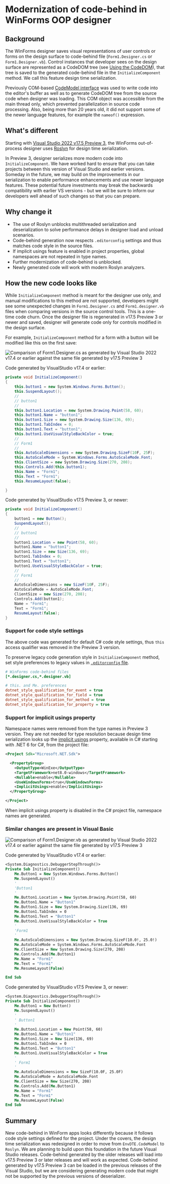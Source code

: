 # Modernization of code-behind in WinForms OOP designer

## Background

The WinForms designer saves visual representations of user controls or forms on the design surface to code-behind file (`Form1.Designer.cs` or `Form1.Designer.vb`). Control instances that developer sees on the design surface are represented as a CodeDOM tree (see [Using the CodeDOM](https://learn.microsoft.com/dotnet/framework/reflection-and-codedom/using-the-codedom)), that tree is saved to the generated code-behind file in the `InitializeComponent` method. We call this feature design time serialization.

Previously COM-based [CodeModel interface](https://learn.microsoft.com/dotnet/api/envdte.codemodel?view=visualstudiosdk-2022) was used to write code into the editor's buffer as well as to generate CodeDOM tree from the source code when designer was loading. This COM object was accessible from the main thread only, which prevented parallelization in source code processing. Also, being more than 20 years old, it did not support some of the newer language features, for example the `nameof()` expression.

## What's different

Starting with [Visual Studio 2022 v17.5 Preview 3](https://visualstudio.microsoft.com/vs/preview/), the WinForms out-of-process designer uses [Roslyn](https://github.com/dotnet/roslyn) for design time serialization.

In Preview 3, designer serializes more modern code into `InitializeComponent`. We have worked hard to ensure that you can take projects between this version of Visual Studio and earlier versions. Someday in the future, we may build on the improvements in our serialization to enable performance enhancements and use newer language features. These potential future investments may break the backwards compatibility with earlier VS versions - but we will be sure to inform our developers well ahead of such changes so that you can prepare.

## Why change it

* The use of Roslyn unblocks multithreaded serialization and deserialization to solve performance delays in designer load and unload scenarios.
* Code-behind generation now respects `.editorconfig` settings and thus matches code style in the source files.
* If implicit usings feature is enabled in project properties, global namespaces are not repeated in type names.
* Further modernization of code-behind is unblocked.
* Newly generated code will work with modern Roslyn analyzers.

## How the new code looks like

While `InitializeComponent` method is meant for the designer use only, and manual modifications to this method are not supported, developers might see some unexpected changes in `Form1.Designer.cs` and `Form1.designer.vb` files when comparing versions in the source control tools. This is a one-time code churn. Once the designer file is regenerated in v17.5 Preview 3 or newer and saved, designer will generate code only for controls modified in the design surface.

For example, `InitializeComponent` method for a form with a button will be modified like this on the first save:

![Comparison of Form1.Designer.cs as generated by Visual Studio 2022 v17.4 or earlier against the same file generated by v17.5 Preview 3](./images/Form1-Designer-C%23-comparison.png)

Code generated by VisualStudio v17.4 or earlier:

```cs
private void InitializeComponent()
{
    this.button1 = new System.Windows.Forms.Button();
    this.SuspendLayout();
    // 
    // button1
    // 
    this.button1.Location = new System.Drawing.Point(58, 60);
    this.button1.Name = "button1";
    this.button1.Size = new System.Drawing.Size(136, 69);
    this.button1.TabIndex = 0;
    this.button1.Text = "button1";
    this.button1.UseVisualStyleBackColor = true;
    // 
    // Form1
    // 
    this.AutoScaleDimensions = new System.Drawing.SizeF(10F, 25F);
    this.AutoScaleMode = System.Windows.Forms.AutoScaleMode.Font;
    this.ClientSize = new System.Drawing.Size(270, 208);
    this.Controls.Add(this.button1);
    this.Name = "Form1";
    this.Text = "Form1";
    this.ResumeLayout(false);

}
```

Code generated by VisualStudio v17.5 Preview 3, or newer:

```cs
private void InitializeComponent()
{
    button1 = new Button();
    SuspendLayout();
    // 
    // button1
    // 
    button1.Location = new Point(58, 60);
    button1.Name = "button1";
    button1.Size = new Size(136, 69);
    button1.TabIndex = 0;
    button1.Text = "button1";
    button1.UseVisualStyleBackColor = true;
    // 
    // Form1
    // 
    AutoScaleDimensions = new SizeF(10F, 25F);
    AutoScaleMode = AutoScaleMode.Font;
    ClientSize = new Size(270, 208);
    Controls.Add(button1);
    Name = "Form1";
    Text = "Form1";
    ResumeLayout(false);
}
```

### Support for code style settings

The above code was generated for default C# code style settings, thus `this` access qualifier was removed in the Preview 3 version.

To preserve legacy code generation style in `InitializeComponent` method, set style preferences to legacy values in [`.editorconfig` file](https://learn.microsoft.com/visualstudio/ide/create-portable-custom-editor-options).

```ini
# WinForms code-behind files
[*.designer.cs,*.designer.vb]

# this. and Me. preferences
dotnet_style_qualification_for_event = true
dotnet_style_qualification_for_field = true
dotnet_style_qualification_for_method = true
dotnet_style_qualification_for_property = true
```

### Support for implicit usings property

Namespace names were removed from the type names in Preview 3 version. They are not needed for type resolution because design time serialization looks up the [implicit usings](https://learn.microsoft.com/dotnet/core/tutorials/top-level-templates#implicit-using-directives) property, available in C# starting with .NET 6 for C#, from the project file:

```xml
<Project Sdk="Microsoft.NET.Sdk">

  <PropertyGroup>
    <OutputType>WinExe</OutputType>
    <TargetFramework>net8.0-windows</TargetFramework>
    <Nullable>enable</Nullable>
    <UseWindowsForms>true</UseWindowsForms>
    <ImplicitUsings>enable</ImplicitUsings>
  </PropertyGroup>

</Project>
```

When implicit usings property is disabled in the C# project file, namespace names are generated.

### Similar changes are present in Visual Basic

![Comparison of Form1.Designer.vb as generated by Visual Studio 2022 v17.4 or earlier against the same file generated by v17.5 Preview 3](./images/Form1-Designer-VB-comparison.png)

Code generated by VisualStudio v17.4 or earlier:

```vb
<System.Diagnostics.DebuggerStepThrough()>
Private Sub InitializeComponent()
    Me.Button1 = New System.Windows.Forms.Button()
    Me.SuspendLayout()
    '
    'Button1
    '
    Me.Button1.Location = New System.Drawing.Point(58, 60)
    Me.Button1.Name = "Button1"
    Me.Button1.Size = New System.Drawing.Size(136, 69)
    Me.Button1.TabIndex = 0
    Me.Button1.Text = "Button1"
    Me.Button1.UseVisualStyleBackColor = True
    '
    'Form1
    '
    Me.AutoScaleDimensions = New System.Drawing.SizeF(10.0!, 25.0!)
    Me.AutoScaleMode = System.Windows.Forms.AutoScaleMode.Font
    Me.ClientSize = New System.Drawing.Size(270, 208)
    Me.Controls.Add(Me.Button1)
    Me.Name = "Form1"
    Me.Text = "Form1"
    Me.ResumeLayout(False)

End Sub
```

Code generated by VisualStudio v17.5 Preview 3, or newer:

```vb
<System.Diagnostics.DebuggerStepThrough()>
Private Sub InitializeComponent()
    Me.Button1 = New Button()
    Me.SuspendLayout()
    ' 
    ' Button1
    ' 
    Me.Button1.Location = New Point(58, 60)
    Me.Button1.Name = "Button1"
    Me.Button1.Size = New Size(136, 69)
    Me.Button1.TabIndex = 0
    Me.Button1.Text = "Button1"
    Me.Button1.UseVisualStyleBackColor = True
    ' 
    ' Form1
    ' 
    Me.AutoScaleDimensions = New SizeF(10.0F, 25.0F)
    Me.AutoScaleMode = AutoScaleMode.Font
    Me.ClientSize = New Size(270, 208)
    Me.Controls.Add(Me.Button1)
    Me.Name = "Form1"
    Me.Text = "Form1"
    Me.ResumeLayout(False)
End Sub
```

## Summary

New code-behind in WinForm apps looks differently because it follows code style settings defined for the project. Under the covers, the design time serialization was redesigned in order to move from `EnvDTE.CodeModel` to `Roslyn`. We are planning to build upon this foundation in the future Visual Studio releases. Code-behind generated by the older releases will load into v17.5 Preview 3 or later releases and will work as expected. Code-behind generated by v17.5 Preview 3 can be loaded in the previous releases of the Visual Studio, but we are considering generating modern code that might not be supported by the previous versions of deserializer.
